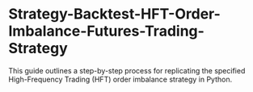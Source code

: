 # Strategy-Backtest-HFT-Order-Imbalance-Futures-Trading-Strategy
This guide outlines a step-by-step process for replicating the specified High-Frequency Trading (HFT) order imbalance strategy in Python.
